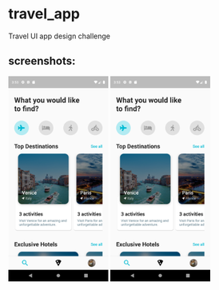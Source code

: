 # travel_app

Travel UI app design challenge

## screenshots:
<img src="screenshots/home_screen.png" alt="drawing" width="200"/>
<img src="screenshots/home_screen.png" alt="drawing" width="200"/>
